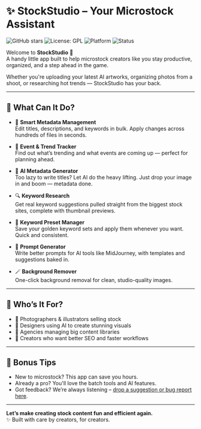 # ✨ StockStudio – Your Microstock Assistant

![GitHub stars](https://img.shields.io/github/stars/your-username/stockstudio?style=social)
![License: GPL](https://img.shields.io/badge/License-GPL-yellow.svg)
![Platform](https://img.shields.io/badge/platform-Desktop-blueviolet)
![Status](https://img.shields.io/badge/status-Active-brightgreen)

Welcome to **StockStudio** 🎉  
A handy little app built to help microstock creators like you stay productive, organized, and a step ahead in the game.

Whether you're uploading your latest AI artworks, organizing photos from a shoot, or researching hot trends — StockStudio has your back.

---

## 🚀 What Can It Do?

- 📝 **Smart Metadata Management**  
  Edit titles, descriptions, and keywords in bulk. Apply changes across hundreds of files in seconds.

- 📅 **Event & Trend Tracker**  
  Find out what’s trending and what events are coming up — perfect for planning ahead.

- 🤖 **AI Metadata Generator**  
  Too lazy to write titles? Let AI do the heavy lifting. Just drop your image in and boom — metadata done.

- 🔍 **Keyword Research**  
  Get real keyword suggestions pulled straight from the biggest stock sites, complete with thumbnail previews.

- 🎯 **Keyword Preset Manager**  
  Save your golden keyword sets and apply them whenever you want. Quick and consistent.

- 🎨 **Prompt Generator**  
  Write better prompts for AI tools like MidJourney, with templates and suggestions baked in.

- 🪄 **Background Remover**  
  One-click background removal for clean, studio-quality images.

---

## 💼 Who’s It For?

- 📸 Photographers & illustrators selling stock  
- 🎨 Designers using AI to create stunning visuals  
- 🧠 Agencies managing big content libraries  
- 🚀 Creators who want better SEO and faster workflows

---

## 📎 Bonus Tips

- New to microstock? This app can save you hours.  
- Already a pro? You'll love the batch tools and AI features.  
- Got feedback? We’re always listening – [drop a suggestion or bug report here](https://github.com/kadangkesel/desktop-stockstudio/issues).

---

**Let’s make creating stock content fun and efficient again.**  
✨ Built with care by creators, for creators.
